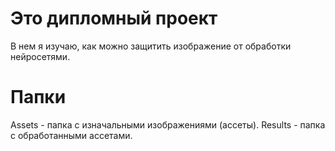# Это дипломный проект

В нем я изучаю, как можно защитить изображение от обработки нейросетями.

# Папки

Assets - папка с изначальными изображениями (ассеты). Results - папка с обработанными ассетами.
